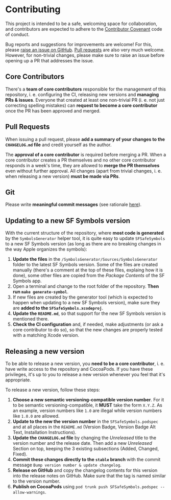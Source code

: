 # Contributing

This project is intended to be a safe, welcoming space for collaboration, and contributors are expected to adhere to the [Contributor Covenant](http://contributor-covenant.org) code of conduct.

Bug reports and suggestions for improvements are welcome! For this, please [raise an issue on GitHub](https://github.com/SFSafeSymbols/SFSafeSymbols/issues). [Pull requests](https://github.com/SFSafeSymbols/SFSafeSymbols/pulls) are also very much welcome. However, for non-trivial changes, please make sure to raise an issue before opening up a PR that addresses the issue.

## Core Contributors

There's a **team of core contributors** responsible for the management of this repository, i. e. configuring the CI, releasing new versions and **managing PRs & issues**. Everyone that created at least one non-trivial PR (i. e. not just correcting spelling mistakes) can **request to become a core contributor** once the PR has been approved and merged. 

## Pull Requests

When issuing a pull request, please **add a summary of your changes to the `CHANGELOG.md` file** and credit yourself as the author.

The **approval of a core contributor** is required before merging a PR. When a core contributor creates a PR themselves and no other core contributor responds in a week's time, they are allowed to **merge the PR themselves** even without further approval. All changes (apart from trivial changes, i. e. when releasing a new version) **must be made via PRs**.

## Git

Please write **meaningful commit messages** (see rationale [here](http://chris.beams.io/posts/git-commit/)).

## Updating to a new SF Symbols version

With the current structure of the repository, where **most code is generated** by the `SymbolsGenerator` helper tool, it is quite easy to update `SFSafeSymbols` to a new SF Symbols version (as long as there are no breaking changes in the way Apple organizes the symbols):

1. **Update the files** in the `/SymbolsGenerator/Sources/SymbolsGenerator` folder to the latest SF Symbols version. Some of the files are created manually (there's a comment at the top of these files, explaing how it is done), some other files are copied from the *Package Contents* of the SF Symbols app.
2. Open a terminal and change to the root folder of the repository. **Then run `make generate-symbol`**.
3. If new files are created by the generator tool (which is expected to happen when updating to a new SF Symbols version), make sure they are **added to the `SFSafeSymbols.xcodeproj`**.
4. **Update the `README.md`**, so that support for the new SF Symbols version is mentioned there.
5. **Check the CI configuration** and, if needed, make adjustments (or ask a core contributor to do so), so that the new changes are properly tested with a matching Xcode version.

## Releasing a new version

To be able to release a new version, you **need to be a core contributor**, i. e. have write access to the repository and CocoaPods. If you have these privileges, it's up to you to release a new version whenever you feel that it's appropriate.

To release a new version, follow these steps:

1. **Choose a new semantic versioning-compatible version number**. For it to be semantic versioning-compatible, it **MUST** take the form `X.Y.Z`. As an example, version numbers like `1.0` are illegal while version numbers like `1.0.0` are allowed.
2. **Update to the new the version number** in the `SFSafeSymbols.podspec` and at all places in the `README.md` (Version Badge, Version Badge Alt Text, Installation Instructions).
3. **Update the `CHANGELOG.md` file** by changing the *Unreleased* title to the version number and the release date. Then add a new *Unreleased* Section on top, keeping the 3 existing subsections (Added, Changed, Fixed).
4. **Commit these changes directly to the `stable` branch** with the commit message `Bump version number & update changelog`.
5. **Release on GitHub** and copy the changelog contents for this version into the release notes on GitHub. Make sure that the tag is named similar to the version number.
6. **Publish on CocoaPods** using `pod trunk push SFSafeSymbols.podspec --allow-warnings`.
